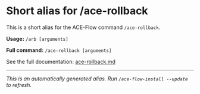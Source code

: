 # Short alias for /ace-rollback

This is a short alias for the ACE-Flow command `/ace-rollback`.

**Usage:** `/arb [arguments]`

**Full command:** `/ace-rollback [arguments]`

See the full documentation: [ace-rollback.md](./ace-rollback.md)

---

*This is an automatically generated alias. Run `/ace-flow-install --update` to refresh.*
